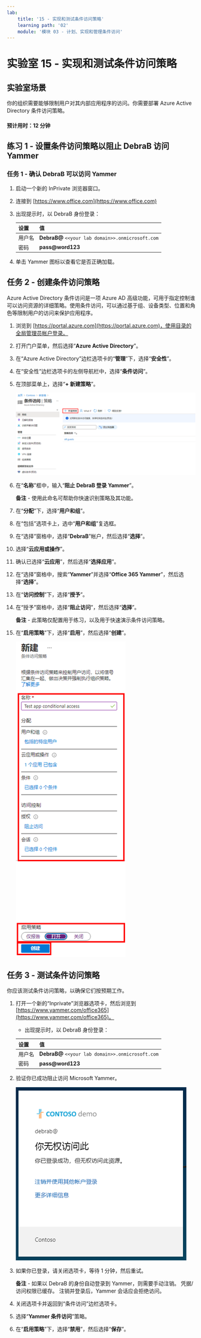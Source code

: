 ```yaml
---
lab:
    title: '15 - 实现和测试条件访问策略'
    learning path: '02'
    module: '模块 03 - 计划、实现和管理条件访问'
---
```


# 实验室 15 - 实现和测试条件访问策略

## 实验室场景

你的组织需要能够限制用户对其内部应用程序的访问。你需要部署 Azure Active Directory 条件访问策略。

#### 预计用时：12 分钟

## 练习 1 - 设置条件访问策略以阻止 DebraB 访问 Yammer

### 任务 1 - 确认 DebraB 可以访问 Yammer

1. 启动一个新的 InPrivate 浏览器窗口。
2. 连接到 [https://www.office.com](https://www.office.com) 
3. 出现提示时，以 DebraB 身份登录：

    | 设置 | 值 |
    | :--- | :--- |
    | 用户名 | **DebraB@** `<<your lab domain>>.onmicrosoft.com` |
    | 密码 | **pass@word123** |
    
4. 单击 Yammer 图标以查看它是否正确加载。

## 任务 2 - 创建条件访问策略

Azure Active Directory 条件访问是一项 Azure AD 高级功能，可用于指定控制谁可以访问资源的详细策略。使用条件访问，可以通过基于组、设备类型、位置和角色等限制用户的访问来保护应用程序。

1. 浏览到 [https://portal.azure.com](https://portal.azure.com)，使用目录的全局管理员帐户登录。

2. 打开门户菜单，然后选择“**Azure Active Directory**”。

3. 在“Azure Active Directory”边栏选项卡的“**管理**”下，选择“**安全性**”。

4. 在“安全性”边栏选项卡的左侧导航栏中，选择“**条件访问**”。

5. 在顶部菜单上，选择“**+ 新建策略**”。

    ![显示“条件访问”边栏选项卡的屏幕图像，其中突出显示了“新建策略”](./media/lp2-mod1-conditional-access-new-policy.png)

6. 在“**名称**”框中，输入“**阻止 DebraB 登录 Yammer**”。

    **备注** - 使用此命名可帮助你快速识别策略及其功能。

7. 在“**分配**”下，选择“**用户和组**”。

8. 在“包括”选项卡上，选中“**用户和组**”复选框。

9. 在“选择”窗格中，选择“**DebraB**”帐户，然后选择“**选择**”。

10. 选择“**云应用或操作**”。

11. 确认已选择“**云应用**”，然后选择“**选择应用**”。

12. 在“选择”窗格中，搜索“**Yammer**”并选择“**Office 365 Yammer**”，然后选择“**选择**”。

13. 在“**访问控制**”下，选择“**授予**”。

14. 在“授予”窗格中，选择“**阻止访问**”，然后选择“**选择**”。

    **备注** - 此策略仅配置用于练习，以及用于快速演示条件访问策略。

15. 在“**启用策略**”下，选择“**启用**”，然后选择“**创建**”。

    ![显示新的条件访问策略的屏幕图像，其中突出显示了策略设置](./media/lp2-mod3-create-conditional-access-policy.png)

## 任务 3 - 测试条件访问策略

你应该测试条件访问策略，以确保它们按预期工作。

1. 打开一个新的“Inprivate”浏览器选项卡，然后浏览到 [https://www.yammer.com/office365](https://www.yammer.com/office365)。
     - 出现提示时，以 DebraB 身份登录：

    | 设置 | 值 |
    | :--- | :--- |
    | 用户名 | **DebraB@** `<<your lab domain>>.onmicrosoft.com` |
    | 密码 | **pass@word123** |
      
2. 验证你已成功阻止访问 Microsoft Yammer。

    ![显示由于启用了条件访问策略而被阻止的资源访问的屏幕图像](./media/lp2-mod3-test-conditional-access-policy.png)

3. 如果你已登录，请关闭选项卡，等待 1 分钟，然后重试。
    
     **备注** - 如果以 DebraB 的身份自动登录到 Yammer，则需要手动注销。  凭据/访问权限已缓存。  注销并登录后，Yammer 会话应会拒绝访问。

4. 关闭选项卡并返回到“条件访问”边栏选项卡。

5. 选择“**Yammer 条件访问**”策略。

6. 在“**启用策略**”下，选择“**禁用**”，然后选择“**保存**”。
